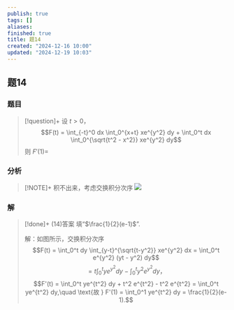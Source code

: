 ```yaml
---
publish: true
tags: []
aliases: 
finished: true
title: 题14
created: "2024-12-16 10:00"
updated: "2024-12-19 10:03"
---
```

## 题14
### 题目
> [!question]+
> 设 $t > 0$，
> $$F(t) = \int_{-t}^0 dx \int_0^{x+t} xe^{y^2} dy + \int_0^t dx \int_0^{\sqrt{t^2 - x^2}} xe^{y^2} dy$$
> 则 $F'(1) =$
### 分析
> [!NOTE]+
> 积不出来，考虑交换积分次序
> ![](https://img.hwenyi.tech/202412191801570.webp)
### 解
> [!done]+
> (14)答案 填“$\frac{1}{2}(e-1)$”.
> 
> 解：如图所示，交换积分次序
> $$F(t) = \int_0^t dy \int_{y-t}^{\sqrt{t-y^2}} xe^{y^2} dx = \int_0^t e^{y^2} (yt - y^2) dy$$
> $$= t \int_0^t ye^{y^2} dy - \int_0^t y^2 e^{y^2} dy，$$
> $$F'(t) = \int_0^t ye^{t^2} dy + t^2 e^{t^2} - t^2 e^{t^2} = \int_0^t ye^{t^2} dy,\quad \text{故 } F'(1) = \int_0^1 ye^{t^2} dy = \frac{1}{2}(e-1).$$
